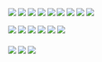### <img src="https://img.shields.io/badge/HTML5-000000?style=for-the-badge&logo=HTML5&logoColor=E34F26"/> <img src="https://img.shields.io/badge/CSS3-000000?style=for-the-badge&logo=CSS3&logoColor=1572B6"/> <img src="https://img.shields.io/badge/JavaScript-000000?style=for-the-badge&logo=JavaScript&logoColor=F7DF1E"/> <img src="https://img.shields.io/badge/Tailwind-000000?style=for-the-badge&logo=Tailwind CSS&logoColor=06B6D4"/>  <img src="https://img.shields.io/badge/Sass-000000?style=for-the-badge&logo=Sass&logoColor=CC6699"/> <img src="https://img.shields.io/badge/gulp-000000?style=for-the-badge&logo=gulp&logoColor=CF4647"/> <img src="https://img.shields.io/badge/npm-000000?style=for-the-badge&logo=npm&logoColor=CB3837"/> <img src="https://img.shields.io/badge/Adobe XD-000000?style=for-the-badge&logo=Adobe XD&logoColor=FF61F6"/>  <img src="https://img.shields.io/badge/Figma-000000?style=for-the-badge&logo=Figma&logoColor=F24E1E"/>
<img src="https://img.shields.io/badge/W3C-000000?style=for-the-badge&logo=W3C&logoColor=005A9C"/> <img src="https://img.shields.io/badge/BEM-000000?style=for-the-badge&logo=BEM&logoColor=ffffff"/> <img src="https://img.shields.io/badge/Cross Browser-000000?style=for-the-badge&logo=&logoColor=4285F4"/> <img src="https://img.shields.io/badge/Pixel Perfect-000000?style=for-the-badge&logo=&logoColor=0096FA"/> <img src="https://img.shields.io/badge/Responsive Web Design-000000?style=for-the-badge&logo=&logoColor=0096FA"/> <img src="https://img.shields.io/badge/Lazy Loading-000000?style=for-the-badge&logo=&logoColor=0096FA"/> 

### [<img src="https://img.shields.io/badge/Portfolio-000000?style=for-the-badge&logo=Files&logoColor=4285F4"/>](https://vikarchukk.github.io/portfolio/public/) [<img src="https://img.shields.io/badge/Telegram-000000?style=for-the-badge&logo=Telegram&logoColor=26A5E4"/>](https://t.me/vikarchuk_ua) [<img src="https://img.shields.io/badge/Instagram-000000?style=for-the-badge&logo=Instagram&logoColor=E4405F"/>](https://www.instagram.com/serhii_ua1/)
